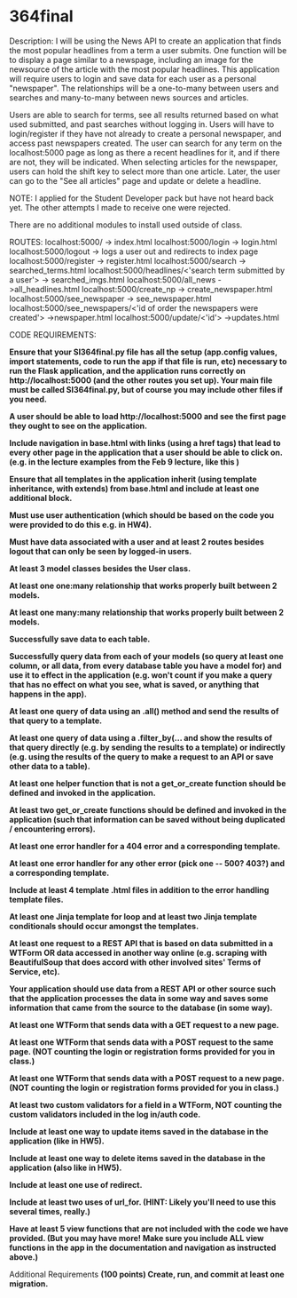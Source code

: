 # 364final
Description: I will be using the News API to create an application that finds the most popular headlines from a term a user submits. One function will be to display a page similar to a newspage, including an image for the newsource of the article with the most popular headlines. This application will require users to login and save data for each user as a personal "newspaper". The relationships will be a one-to-many between users and searches and many-to-many between news sources and articles.

Users are able to search for terms, see all results returned based on what used submitted, and past searches without logging in. Users will have to login/register if they have not already to create a personal newspaper, and access past newspapers created. The user can search for any term on the localhost:5000 page as long as there a recent headlines for it, and if there are not, they will be indicated. When selecting articles for the newspaper, users can hold the shift key to select more than one article. Later, the user can go to the "See all articles" page and update or delete a headline.

NOTE: I applied for the Student Developer pack but have not heard back yet. The other attempts I made to receive one were rejected.

There are no additional modules to install used outside of class. 

ROUTES:
localhost:5000/ -> index.html
localhost:5000/login -> login.html
localhost:5000/logout -> logs a user out and redirects to index page
localhost:5000/register -> register.html
localhost:5000/search -> searched_terms.html
localhost:5000/headlines/<'search term submitted by a user'> -> searched_imgs.html
localhost:5000/all_news ->all_headlines.html
localhost:5000/create_np -> create_newspaper.html
localhost:5000/see_newspaper -> see_newspaper.html
localhost:5000/see_newspapers/<'id of order the newspapers were created'> ->newspaper.html
localhost:5000/update/<'id'> ->updates.html

CODE REQUIREMENTS:

 **Ensure that your SI364final.py file has all the setup (app.config values, import statements, code to run the app if that file is run, etc) necessary to run the Flask application, and the application runs correctly on http://localhost:5000 (and the other routes you set up). Your main file must be called SI364final.py, but of course you may include other files if you need.**

 **A user should be able to load http://localhost:5000 and see the first page they ought to see on the application.**

 **Include navigation in base.html with links (using a href tags) that lead to every other page in the application that a user should be able to click on. (e.g. in the lecture examples from the Feb 9 lecture, like this )**

 **Ensure that all templates in the application inherit (using template inheritance, with extends) from base.html and include at least one additional block.**

 **Must use user authentication (which should be based on the code you were provided to do this e.g. in HW4).**

 **Must have data associated with a user and at least 2 routes besides logout that can only be seen by logged-in users.**

 **At least 3 model classes besides the User class.**

 **At least one one:many relationship that works properly built between 2 models.**

 **At least one many:many relationship that works properly built between 2 models.**

 **Successfully save data to each table.**

 **Successfully query data from each of your models (so query at least one column, or all data, from every database table you have a model for) and use it to effect in the application (e.g. won't count if you make a query that has no effect on what you see, what is saved, or anything that happens in the app).**

 **At least one query of data using an .all() method and send the results of that query to a template.**

 **At least one query of data using a .filter_by(... and show the results of that query directly (e.g. by sending the results to a template) or indirectly (e.g. using the results of the query to make a request to an API or save other data to a table).**

 **At least one helper function that is not a get_or_create function should be defined and invoked in the application.**

 **At least two get_or_create functions should be defined and invoked in the application (such that information can be saved without being duplicated / encountering errors).**

 **At least one error handler for a 404 error and a corresponding template.**

 **At least one error handler for any other error (pick one -- 500? 403?) and a corresponding template.**

 **Include at least 4 template .html files in addition to the error handling template files.**

 **At least one Jinja template for loop and at least two Jinja template conditionals should occur amongst the templates.**

**At least one request to a REST API that is based on data submitted in a WTForm OR data accessed in another way online (e.g. scraping with BeautifulSoup that does accord with other involved sites' Terms of Service, etc).**

 **Your application should use data from a REST API or other source such that the application processes the data in some way and saves some information that came from the source to the database (in some way).**

 **At least one WTForm that sends data with a GET request to a new page.**

 **At least one WTForm that sends data with a POST request to the same page. (NOT counting the login or registration forms provided for you in class.)**

 **At least one WTForm that sends data with a POST request to a new page. (NOT counting the login or registration forms provided for you in class.)**

 **At least two custom validators for a field in a WTForm, NOT counting the custom validators included in the log in/auth code.**

 **Include at least one way to update items saved in the database in the application (like in HW5).**

 **Include at least one way to delete items saved in the database in the application (also like in HW5).**

 **Include at least one use of redirect.**

 **Include at least two uses of url_for. (HINT: Likely you'll need to use this several times, really.)**

 **Have at least 5 view functions that are not included with the code we have provided. (But you may have more! Make sure you include ALL view functions in the app in the documentation and navigation as instructed above.)**

 Additional Requirements
 **(100 points) Create, run, and commit at least one migration.**
